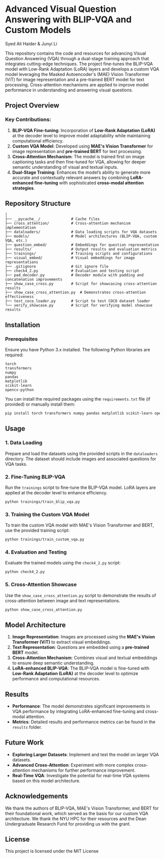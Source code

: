 # Advanced Visual Question Answering with BLIP-VQA and Custom Models

Syed Ali Haider & Junyi Li

This repository contains the code and resources for advancing Visual Question Answering (VQA) through a dual-stage training approach that integrates cutting-edge techniques. The project fine-tunes the BLIP-VQA model with Low-Rank Adaptation (LoRA) layers and develops a custom VQA model leveraging the Masked Autoencoder's (MAE) Vision Transformer (ViT) for image representation and a pre-trained BERT model for text processing. Cross-attention mechanisms are applied to improve model performance in understanding and answering visual questions.

## Project Overview

### Key Contributions:
1. **BLIP-VQA Fine-tuning**: Incorporation of **Low-Rank Adaptation (LoRA)** at the decoder level to improve model adaptability while maintaining computational efficiency.
2. **Custom VQA Model**: Developed using **MAE's Vision Transformer** for image representation and **pre-trained BERT** for text processing.
3. **Cross-Attention Mechanism**: The model is trained first on image captioning tasks and then fine-tuned for VQA, allowing for deeper semantic understanding of visual and textual inputs.
4. **Dual-Stage Training**: Enhances the model’s ability to generate more accurate and contextually relevant answers by combining **LoRA-enhanced fine-tuning** with sophisticated **cross-modal attention strategies**.

## Repository Structure


```VQA-Advanced/
│
├── __pycache__/              # Cache files
├── cross_attention/          # Cross-attention mechanism implementation
├── dataloaders/              # Data loading scripts for VQA datasets
├── models/                   # Model architectures (BLIP-VQA, custom VQA, etc.)
├── question_embed/           # Embeddings for question representation
├── results/                  # Output results and evaluation metrics
├── trainings/                # Training scripts and configurations
├── visual_embed/             # Visual embeddings for image representations
├── .gitignore                # Git ignore file
├── check4_2.py               # Evaluation and testing script
├── pad_decoder.py            # Decoder module with padding and concatenation improvements
├── show_case_cross.py        # Script for showcasing cross-attention results
├── show_case_cross_attention.py  # Demonstrates cross-attention effectiveness
├── test_coco_loader.py       # Script to test COCO dataset loader
└── verify_showcase.py        # Script for verifying model showcase results
```

## Installation

### Prerequisites

Ensure you have Python 3.x installed. The following Python libraries are required:

```
torch
transformers
numpy
pandas
matplotlib
scikit-learn
opencv-python
```

You can install the required packages using the `requirements.txt` file (if provided) or manually install them:

```bash
pip install torch transformers numpy pandas matplotlib scikit-learn opencv-python
```

## Usage

### 1. Data Loading
Prepare and load the datasets using the provided scripts in the `dataloaders` directory. The dataset should include images and associated questions for VQA tasks.

### 2. Fine-Tuning BLIP-VQA
Run the `trainings` script to fine-tune the BLIP-VQA model. LoRA layers are applied at the decoder level to enhance efficiency.

```bash
python trainings/train_blip_vqa.py
```

### 3. Training the Custom VQA Model
To train the custom VQA model with MAE's Vision Transformer and BERT, use the provided training script:

```bash
python trainings/train_custom_vqa.py
```

### 4. Evaluation and Testing
Evaluate the trained models using the `check4_2.py` script:

```bash
python check4_2.py
```

### 5. Cross-Attention Showcase
Use the `show_case_cross_attention.py` script to demonstrate the results of cross-attention between image and text representations.

```bash
python show_case_cross_attention.py
```

## Model Architecture

1. **Image Representation**: Images are processed using the **MAE's Vision Transformer (ViT)** to extract visual embeddings.
2. **Text Representation**: Questions are embedded using a **pre-trained BERT** model.
3. **Cross-Attention Mechanism**: Combines visual and textual embeddings to ensure deep semantic understanding.
4. **LoRA-enhanced BLIP-VQA**: The BLIP-VQA model is fine-tuned with **Low-Rank Adaptation (LoRA)** at the decoder level to optimize performance and computational resources.

## Results

- **Performance**: The model demonstrates significant improvements in VQA performance by integrating LoRA-enhanced fine-tuning and cross-modal attention.
- **Metrics**: Detailed results and performance metrics can be found in the `results` folder.

## Future Work

- **Exploring Larger Datasets**: Implement and test the model on larger VQA datasets.
- **Advanced Cross-Attention**: Experiment with more complex cross-attention mechanisms for further performance improvement.
- **Real-Time VQA**: Investigate the potential for real-time VQA systems based on this model architecture.

## Acknowledgements

We thank the authors of BLIP-VQA, MAE's Vision Transformer, and BERT for their foundational work, which served as the basis for our custom VQA architecture. 
We thank the NYU HPC for their resources and the Dean Undergraduate Research Fund for providing us with the grant. 

## License

This project is licensed under the MIT License
